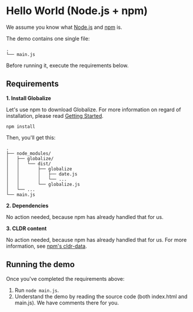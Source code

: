 # Hello World (Node.js + npm)

We assume you know what [Node.js](http://nodejs.org/) and
[npm](https://www.npmjs.org/) is.

The demo contains one single file:

```
.
└── main.js
```

Before running it, execute the requirements below.


## Requirements

**1. Install Globalize**

Let's use npm to download Globalize. For more information on regard of
installation, please read [Getting Started](../../README.md#installation).

```
npm install
```

Then, you'll get this:

```
.
├── node_modules/
│   ├── globalize/ 
│   │   └── dist/
│   │       ├── globalize
│   │       │   ├── date.js
│   │       │   └── ...
│   │       └── globalize.js
│   └── ...
└── main.js
```

**2. Dependencies**

No action needed, because npm has already handled that for us.

**3. CLDR content**

No action needed, because npm has already handled that for us. For more
information, see [npm's cldr-data](https://github.com/rxaviers/cldr-data-npm).


## Running the demo

Once you've completed the requirements above:

1. Run `node main.js`.
1. Understand the demo by reading the source code (both index.html and main.js).
We have comments there for you.
